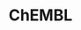---
layout: default
bigquery: https://console.cloud.google.com/bigquery?p=patents-public-data&d=ebi_chembl&page=dataset
citation: '"The ChEMBL database in 2017." Anna Gaulton, Anne Hersey, Michał Nowotka,
  A Patrícia Bento, Jon Chambers, David Mendez, Prudence Mutowo, Francis Atkinson,
  Louisa J Bellis, Elena Cibrián-Uhalte, Mark Davies, Nathan Dedman, Anneli Karlsson,
  María Paula Magariños, John P Overington, George Papadatos, Ines Smit, Andrew R
  Leach Nucleic acids Research (2017) 45 (Database Issue), D945-D954'
contributors: European Bioinformatics Institute
cost: None
description: ChEMBL Data is a manually curated database of small molecules used in
  drug discovery, including information about existing patented drugs.
documentation: 'schema: https://www.ebi.ac.uk/chembl/db_schema


  '
last_edit: Mon, 04 Apr 2022 19:07:30 GMT
location: https://console.cloud.google.com/marketplace/product/google_patents_public_datasets/chembl
maintained_by: EMBL-EBI, an outstation of European Molecular Biology Laboratory
related_publications: '

  ChEMBL: towards direct deposition of bioassay data.


  Mendez D, Gaulton A, Bento AP, Chambers J, De Veij M, Félix E, Magariños MP, Mosquera
  JF, Mutowo P, Nowotka M, Gordillo-Marañón M, Hunter F, Junco L, Mugumbate G, Rodriguez-Lopez
  M, Atkinson F, Bosc N, Radoux CJ, Segura-Cabrera A, Hersey A, Leach AR.


  — Nucleic Acids Res. 2019; 47(D1):D930-D940. doi: 10.1093/nar/gky1075

  '
schema_fields: '[''units'', ''level3'', ''action_type'', ''who_extra'', ''disease_efficacy'',
  ''helm_notation'', ''major_class'', ''usan_stem_id'', ''product_id'', ''research_stem'',
  ''met_conversion'', ''component_type'', ''res_stem_id'', ''last_active'', ''cell_ontology_id'',
  ''stem_class'', ''clo_id'', ''trade_name'', ''withdrawn_flag'', ''standard_type'',
  ''assay_strain'', ''tax_id'', ''year'', ''potential_duplicate'', ''uberon_id'',
  ''sequence_md5sum'', ''mc_target_name'', ''active_molregno'', ''record_id'', ''comments'',
  ''polymer_flag'', ''level4'', ''assay_organism'', ''mecref_id'', ''structure_type'',
  ''frac_class_id'', ''mc_tax_id'', ''assay_tissue'', ''acd_most_apka'', ''mol_irac_id'',
  ''component_id'', ''compsyn_id'', ''aspect'', ''first_in_class'', ''priority'',
  ''mesh_heading'', ''hba'', ''job_id'', ''usan_stem'', ''protein_class_id'', ''cx_logd'',
  ''compd_id'', ''targcomp_id'', ''molregno'', ''data_validity_comment'', ''usan_stem_definition'',
  ''l1'', ''ro3_pass'', ''prodrug'', ''domain_name'', ''level3_description'', ''src_assay_id'',
  ''aidx'', ''sei'', ''withdrawn_country'', ''mesh_id'', ''relation'', ''previous_company'',
  ''hbd_lipinski'', ''pref_name'', ''usan_year'', ''availability_type'', ''hrac_code'',
  ''published_units'', ''molsyn_id'', ''comp_go_id'', ''annotation'', ''variant_id'',
  ''toid'', ''num_alerts'', ''max_phase'', ''route'', ''alert_id'', ''status'', ''lle'',
  ''src_compound_id'', ''synonyms'', ''actsm_id'', ''assay_category'', ''chembl_id'',
  ''compound_key'', ''mol_frac_id'', ''idx'', ''ad_type'', ''patent_no'', ''accession'',
  ''ass_cls_map_id'', ''assay_desc'', ''tbl'', ''caloha_id'', ''rtb'', ''comp_class_id'',
  ''label'', ''related_tid'', ''name'', ''description'', ''mol_atc_id'', ''class_type'',
  ''parent_id'', ''warning_type'', ''co_stem_id'', ''l7'', ''domain_id'', ''l2'',
  ''mec_id'', ''hba_lipinski'', ''ddd_admr'', ''parameter_value'', ''creation_date'',
  ''db_source'', ''confidence_score'', ''ref_id'', ''indication_class'', ''standard_upper_value'',
  ''tissue_id'', ''cx_most_bpka'', ''cell_id'', ''warning_description'', ''doc_id'',
  ''version'', ''cell_name'', ''active_ingredient'', ''ddd_id'', ''site_id'', ''assay_param_id'',
  ''acd_logp'', ''molecular_mechanism'', ''standard_flag'', ''heavy_atoms'', ''direct_interaction'',
  ''published_relation'', ''qudt_units'', ''level2'', ''relationship_type'', ''mechanism_of_action'',
  ''issue'', ''published_type'', ''pathway_id'', ''company'', ''source_domain_id'',
  ''assay_type'', ''smid'', ''src_short_name'', ''curation_comment'', ''efo_term'',
  ''src_description'', ''std_act_id'', ''topical'', ''max_phase_for_ind'', ''full_mwt'',
  ''protclasssyn_id'', ''formulation_id'', ''stat'', ''domain_type'', ''first_approval'',
  ''cell_source_organism'', ''assay_source'', ''class_level'', ''metabolite_record_id'',
  ''ref_type'', ''publication_number'', ''level2_description'', ''activity_count'',
  ''withdrawn_class'', ''withdrawn_reason'', ''organism'', ''standard_inchi_key'',
  ''domain_description'', ''updated_by'', ''le'', ''selectivity_comment'', ''level1_description'',
  ''indref_id'', ''subgroup'', ''bao_endpoint'', ''level4_description'', ''chebi_par_id'',
  ''parent_go_id'', ''alert_set_id'', ''component_synonym'', ''usan_substem'', ''site_name'',
  ''pubmed_id'', ''downgraded'', ''targrel_id'', ''ap_id'', ''num_lipinski_ro5_violations'',
  ''confidence'', ''mw_freebase'', ''l5'', ''enzyme_tid'', ''warning_id'', ''aromatic_rings'',
  ''target_type'', ''target_desc'', ''bao_id'', ''standard_units'', ''syn_type'',
  ''parent_type'', ''psa'', ''sequence'', ''irac_code'', ''canonical_smiles'', ''qed_weighted'',
  ''protein_class_desc'', ''level1'', ''oral'', ''cpd_str_alert_id'', ''start_position'',
  ''standard_relation'', ''src_id'', ''parent_molregno'', ''warning_country'', ''mw_monoisotopic'',
  ''assay_class_id'', ''met_comment'', ''l6'', ''as_id'', ''warnref_id'', ''assay_test_type'',
  ''mc_target_accession'', ''drugind_id'', ''protein_class_synonym'', ''binding_site_comment'',
  ''isoform'', ''stem'', ''patent_expire_date'', ''parameter_type'', ''type'', ''warning_year'',
  ''cl_lincs_id'', ''go_id'', ''hbd'', ''cell_source_tissue'', ''cellosaurus_id'',
  ''doi'', ''therapeutic_flag'', ''upper_value'', ''withdrawn_year'', ''bto_id'',
  ''natural_product'', ''mutation'', ''volume'', ''nda_type'', ''irac_class_id'',
  ''inorganic_flag'', ''standard_text_value'', ''drug_product_flag'', ''standard_inchi'',
  ''delist_flag'', ''alogp'', ''who_name'', ''abstract'', ''doc_type'', ''activity_comment'',
  ''mechanism_comment'', ''rgid'', ''authors'', ''title'', ''cx_most_apka'', ''dosed_ingredient'',
  ''prod_pat_id'', ''mc_target_type'', ''mol_hrac_id'', ''ddd_units'', ''text_value'',
  ''approval_date'', ''entity_type'', ''predbind_id'', ''level5'', ''ridx'', ''warning_class'',
  ''assay_tax_id'', ''pchembl_value'', ''drug_record_id'', ''end_position'', ''ddd_comment'',
  ''assay_id'', ''chirality'', ''ingredient'', ''mc_organism'', ''oc_id'', ''frac_code'',
  ''homologue'', ''drug_substance_flag'', ''parenteral'', ''acd_logd'', ''path'',
  ''cell_description'', ''short_name'', ''normal_range_min'', ''l4'', ''relationship_desc'',
  ''patent_use_code'', ''pathway_key'', ''country'', ''submission_date'', ''hrac_class_id'',
  ''db_version'', ''journal'', ''assay_cell_type'', ''log_id'', ''uo_units'', ''value'',
  ''strength'', ''set_name'', ''normal_range_max'', ''standard_value'', ''result_flag'',
  ''cidx'', ''source'', ''black_box_warning'', ''met_id'', ''efo_id'', ''smarts'',
  ''full_molformula'', ''activity_id'', ''species_group_flag'', ''assay_subcellular_fraction'',
  ''cx_logp'', ''molecule_type'', ''ddd_value'', ''biocomp_id'', ''substrate_record_id'',
  ''alert_name'', ''compound_name'', ''acd_most_bpka'', ''molfile'', ''updated_on'',
  ''relationship'', ''first_page'', ''enzyme_name'', ''published_value'', ''orig_description'',
  ''l8'', ''tid'', ''applicant_full_name'', ''definition'', ''cell_source_tax_id'',
  ''bao_format'', ''site_residues'', ''innovator_company'', ''patent_id'', ''sitecomp_id'',
  ''target_mapping'', ''prediction_method'', ''bei'', ''num_ro5_violations'', ''metref_id'',
  ''entity_id'', ''last_page'', ''ref_url'', ''tid_fixed'', ''molecular_species'',
  ''dosage_form'', ''l3'', ''atc_code'', ''curated_by'']'
shortname: chembl
tags:
- biotechnology
- health
- chemical
- bioinformatics
- medical
terms_of_use: CC BY-SA 3.0
title: ChEMBL
uuid: e232a192-965c-4ec9-904c-155b6dfe56c5
---